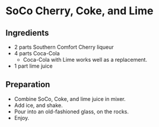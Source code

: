 # SoCo Cherry, Coke, and Lime
## Ingredients
- 2 parts Southern Comfort Cherry liqueur
- 4 parts Coca-Cola
  - Coca-Cola with Lime works well as a replacement.
- 1 part lime juice

## Preparation
- Combine SoCo, Coke, and lime juice in mixer.
- Add ice, and shake.
- Pour into an old-fashioned glass, on the rocks.
- Enjoy.
